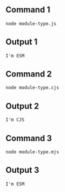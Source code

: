 ## Command 1

```
node module-type.js
```

## Output 1

```
I'm ESM
```

## Command 2

```
node module-type.cjs
```

## Output 2

```
I'm CJS
```

## Command 3

```
node module-type.mjs
```

## Output 3

```
I'm ESM
```
